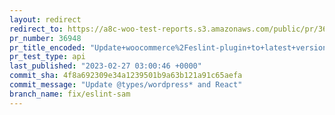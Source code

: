 ```yaml
---
layout: redirect
redirect_to: https://a8c-woo-test-reports.s3.amazonaws.com/public/pr/36948/api/index.html
pr_number: 36948
pr_title_encoded: "Update+woocommerce%2Feslint-plugin+to+latest+version+of+%40wordpress%2Feslint-plugin+"
pr_test_type: api
last_published: "2023-02-27 03:00:46 +0000"
commit_sha: 4f8a692309e34a1239501b9a63b121a91c65aefa
commit_message: "Update @types/wordpress* and React"
branch_name: fix/eslint-sam
---
```


